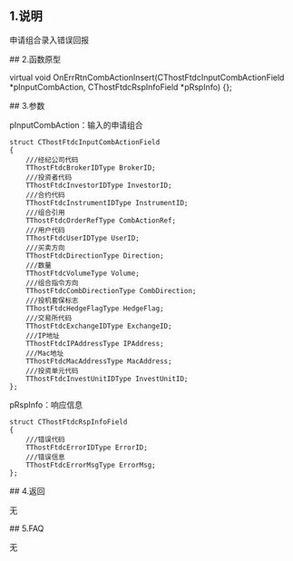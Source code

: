<span class="anchor" id="791621b4-ab15-405a-beac-7f99f63ac9f8"></span>
## 1.说明
<p>申请组合录入错误回报</p>
<span class="anchor" id="29204fd6-9d1e-4856-900d-0b9ef4f64310"></span>
## 2.函数原型
<p>virtual void OnErrRtnCombActionInsert(CThostFtdcInputCombActionField *pInputCombAction, CThostFtdcRspInfoField *pRspInfo) {};</p>
<span class="anchor" id="19a8a718-d024-4c54-88c1-b7bd99a07177"></span>
## 3.参数
<p>pInputCombAction：输入的申请组合</p>
<pre><code>struct CThostFtdcInputCombActionField
{
    ///经纪公司代码
    TThostFtdcBrokerIDType BrokerID;
    ///投资者代码
    TThostFtdcInvestorIDType InvestorID;
    ///合约代码
    TThostFtdcInstrumentIDType InstrumentID;
    ///组合引用
    TThostFtdcOrderRefType CombActionRef;
    ///用户代码
    TThostFtdcUserIDType UserID;
    ///买卖方向
    TThostFtdcDirectionType Direction;
    ///数量
    TThostFtdcVolumeType Volume;
    ///组合指令方向
    TThostFtdcCombDirectionType CombDirection;
    ///投机套保标志
    TThostFtdcHedgeFlagType HedgeFlag;
    ///交易所代码
    TThostFtdcExchangeIDType ExchangeID;
    ///IP地址
    TThostFtdcIPAddressType IPAddress;
    ///Mac地址
    TThostFtdcMacAddressType MacAddress;
    ///投资单元代码
    TThostFtdcInvestUnitIDType InvestUnitID;
};
</code></pre>
<p>pRspInfo：响应信息</p>
<pre><code>struct CThostFtdcRspInfoField
{
    ///错误代码
    TThostFtdcErrorIDType ErrorID;
    ///错误信息
    TThostFtdcErrorMsgType ErrorMsg;
};
</code></pre>
<span class="anchor" id="dbed17c6-dfb6-4381-8546-bae3eeaad0f0"></span>
## 4.返回
<p>无</p>
<span class="anchor" id="69acff49-cf3a-4026-a2b9-40b20836abc5"></span>
## 5.FAQ
<p>无</p>
